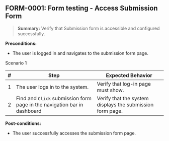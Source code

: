 
## **FORM-0001:** Form testing - Access Submission Form  

> **Summary:** Verify that Submission form is accessible and configured successfully.  <br>

**Preconditions:**
- The user is logged in and navigates to the submission form page.

Scenario 1 

 | \# | Step | Expected Behavior | 
 |----|------|-------------------| 
 |  1 |The user logs in to the system.      | Verify that log-in page must show.   | 
 |  2 |Find and `Click` submission form page in the navigation bar in dashboard      | Verify that the system displays the submission form page.   |   

**Post-conditions:**  
- The user successfully accesses the submission form page.